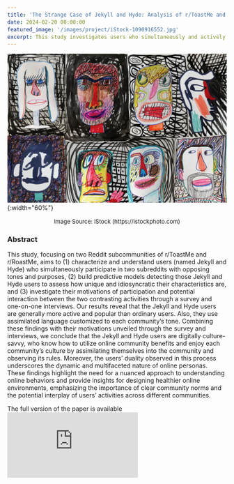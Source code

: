 ```yaml
---
title: 'The Strange Case of Jekyll and Hyde: Analysis of r/ToastMe and r/RoastMe Users on Reddit'
date: 2024-02-20 00:00:00
featured_image: '/images/project/iStock-1090916552.jpg'
excerpt: This study investigates users who simultaneously and actively participate in two contrasting Reddit subcommunities, r/ToastMe and r/RoastMe, each characterized by distinct tones and purposes. The research has been accepted for presentation at the 18th International AAAI Conference on Web and Social Media (ICWSM) in 2024.
---
```


![](/images/project/iStock-1090916552.jpg){:width="60%"}
<p style="text-align: center;"><font size="2">Image Source: iStock (https://istockphoto.com)</font></p>

### Abstract
This study, focusing on two Reddit subcommunities of r/ToastMe and r/RoastMe, aims to (1) characterize and understand users (named Jekyll and Hyde) who simultaneously participate in two subreddits with opposing tones and purposes, (2) build predictive models detecting those Jekyll and Hyde users to assess how unique and idiosyncratic their characteristics are, and (3) investigate their motivations of participation and potential interaction between the two contrasting activities through a survey and one-on-one interviews. Our results reveal that the Jekyll and Hyde users are generally more active and popular than ordinary users. Also, they use assimilated language customized to each community’s tone. Combining these findings with their motivations unveiled through the survey and interviews, we conclude that the Jekyll and Hyde users are digitally culture-savvy, who know how to utilize online community benefits and enjoy each community’s culture by assimilating themselves into the community and observing its rules. Moreover, the users’ duality observed in this process underscores the dynamic and multifaceted nature of online personas. These findings highlight the need for a nuanced approach to understanding online behaviors and provide insights for designing healthier online environments, emphasizing the importance of clear community norms and the potential interplay of users’ activities across different communities.

The full version of the paper is available ![here](https://pike.psu.edu/publications/icwsm24-jh.pdf)
